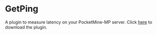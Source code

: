 # GetPing
A plugin to measure latency on your PocketMine-MP server. Click [here](http://scadonsak.com/3yU0) to download the plugin.
